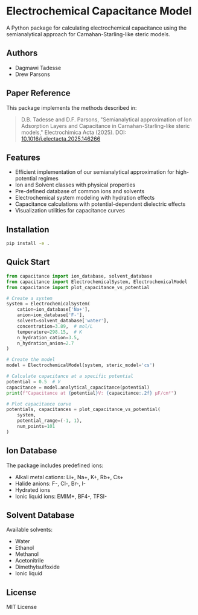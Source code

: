 # Electrochemical Capacitance Model

A Python package for calculating electrochemical capacitance using the semianalytical approach for Carnahan-Starling-like steric models.

## Authors

- Dagmawi Tadesse
- Drew Parsons

## Paper Reference

This package implements the methods described in:
> D.B. Tadesse and D.F. Parsons, "Semianalytical approximation of Ion Adsorption Layers and Capacitance in Carnahan-Starling-like steric models," Electrochimica Acta (2025). DOI: [10.1016/j.electacta.2025.146266](https://doi.org/10.1016/j.electacta.2025.146266)

## Features

- Efficient implementation of our semianalytical approximation for high-potential regimes
- Ion and Solvent classes with physical properties
- Pre-defined database of common ions and solvents
- Electrochemical system modeling with hydration effects
- Capacitance calculations with potential-dependent dielectric effects
- Visualization utilities for capacitance curves

## Installation

```bash
pip install -e .
```

## Quick Start

```python
from capacitance import ion_database, solvent_database
from capacitance import ElectrochemicalSystem, ElectrochemicalModel
from capacitance import plot_capacitance_vs_potential

# Create a system
system = ElectrochemicalSystem(
    cation=ion_database['Na+'],
    anion=ion_database['F-'],
    solvent=solvent_database['water'],
    concentration=3.89,  # mol/L
    temperature=298.15,  # K
    n_hydration_cation=3.5,
    n_hydration_anion=2.7
)

# Create the model
model = ElectrochemicalModel(system, steric_model='cs')

# Calculate capacitance at a specific potential
potential = 0.5  # V
capacitance = model.analytical_capacitance(potential)
print(f"Capacitance at {potential}V: {capacitance:.2f} μF/cm²")

# Plot capacitance curve
potentials, capacitances = plot_capacitance_vs_potential(
    system,
    potential_range=(-1, 1),
    num_points=101
)
```

## Ion Database

The package includes predefined ions:
- Alkali metal cations: Li+, Na+, K+, Rb+, Cs+
- Halide anions: F-, Cl-, Br-, I-
- Hydrated ions
- Ionic liquid ions: EMIM+, BF4-, TFSI-

## Solvent Database

Available solvents:
- Water
- Ethanol
- Methanol
- Acetonitrile
- Dimethylsulfoxide
- Ionic liquid

## License

MIT License